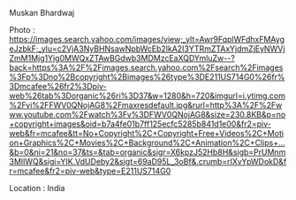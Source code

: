 Muskan Bhardwaj

Photo : https://images.search.yahoo.com/images/view;_ylt=Awr9FqplWFdhxFMAygeJzbkF;_ylu=c2VjA3NyBHNsawNpbWcEb2lkA2I3YTRmZTAxYjdmZjEyNWVjZmM1Mjg1Yjg0MWQxZTAwBGdwb3MDMzcEaXQDYmluZw--?back=https%3A%2F%2Fimages.search.yahoo.com%2Fsearch%2Fimages%3Fp%3Dno%2Bcopyright%2Bimages%26type%3DE211US714G0%26fr%3Dmcafee%26fr2%3Dpiv-web%26tab%3Dorganic%26ri%3D37&w=1280&h=720&imgurl=i.ytimg.com%2Fvi%2FFWV0QNojAG8%2Fmaxresdefault.jpg&rurl=http%3A%2F%2Fwww.youtube.com%2Fwatch%3Fv%3DFWV0QNojAG8&size=230.8KB&p=no+copyright+images&oid=b7a4fe01b7ff125ecfc5285b841d1e00&fr2=piv-web&fr=mcafee&tt=No+Copyright%2C+Copyright+Free+Videos%2C+Motion+Graphics%2C+Movies%2C+Background%2C+Animation%2C+Clips+...&b=0&ni=21&no=37&ts=&tab=organic&sigr=X6kpzJ52Hb8H&sigb=PrUMnm3MIlWQ&sigi=YIK.VdUDeby2&sigt=69aD95L_3oBf&.crumb=rIXvYpWDokD&fr=mcafee&fr2=piv-web&type=E211US714G0

Location : India
